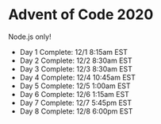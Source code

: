 # Advent of Code 2020

Node.js only!

* Day 1 Complete: 12/1 8:15am EST
* Day 2 Complete: 12/2 8:30am EST
* Day 3 Complete: 12/3 8:30am EST
* Day 4 Complete: 12/4 10:45am EST
* Day 5 Complete: 12/5 1:00am EST
* Day 6 Complete: 12/6 1:15am EST
* Day 7 Complete: 12/7 5:45pm EST
* Day 8 Complete: 12/8 6:00pm EST